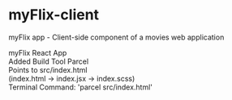 # myFlix-client

myFlix app - Client-side component of a movies web application

myFlix React App
<br>
Added Build Tool Parcel
<br>
Points to src/index.html
<br>
(index.html -> index.jsx -> index.scss)
<br>
Terminal Command: 'parcel src/index.html'
